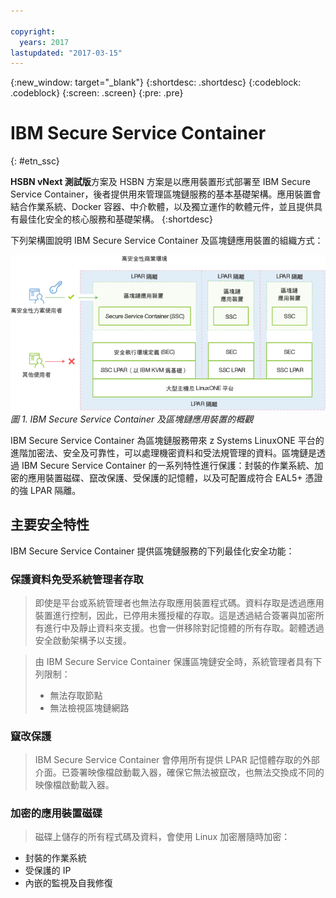 ```yaml
---

copyright:
  years: 2017
lastupdated: "2017-03-15"
---
```


{:new_window: target="_blank"}
{:shortdesc: .shortdesc}
{:codeblock: .codeblock}
{:screen: .screen}
{:pre: .pre}


# IBM Secure Service Container
{: #etn_ssc}

**HSBN vNext 測試版**方案及 HSBN 方案是以應用裝置形式部署至 IBM Secure Service Container，後者提供用來管理區塊鏈服務的基本基礎架構。應用裝置會結合作業系統、Docker 容器、中介軟體，以及獨立運作的軟體元件，並且提供具有最佳化安全的核心服務和基礎架構。
{:shortdesc}

下列架構圖說明 IBM Secure Service Container 及區塊鏈應用裝置的組織方式：

![架構圖](images/Architecture_HSBN_SSC_vNext.png "IBM Secure Service Container 及區塊鏈應用裝置")
*圖 1. IBM Secure Service Container 及區塊鏈應用裝置的概觀*

IBM Secure Service Container 為區塊鏈服務帶來 z Systems LinuxONE 平台的進階加密法、安全及可靠性，可以處理機密資料和受法規管理的資料。區塊鏈是透過 IBM Secure Service Container 的一系列特性進行保護：封裝的作業系統、加密的應用裝置磁碟、竄改保護、受保護的記憶體，以及可配置成符合 EAL5+ 憑證的強 LPAR 隔離。

## 主要安全特性
IBM Secure Service Container 提供區塊鏈服務的下列最佳化安全功能：  

### 保護資料免受系統管理者存取
>即使是平台或系統管理者也無法存取應用裝置程式碼。資料存取是透過應用裝置進行控制，因此，已停用未獲授權的存取。這是透過結合簽署與加密所有進行中及靜止資料來支援。也會一併移除對記憶體的所有存取。韌體透過安全啟動架構予以支援。

>由 IBM Secure Service Container 保護區塊鏈安全時，系統管理者具有下列限制：
>* 無法存取節點
>* 無法檢視區塊鏈網路

### 竄改保護  
>IBM Secure Service Container 會停用所有提供 LPAR 記憶體存取的外部介面。已簽署映像檔啟動載入器，確保它無法被竄改，也無法交換成不同的映像檔啟動載入器。

### 加密的應用裝置磁碟
>磁碟上儲存的所有程式碼及資料，會使用 Linux 加密層隨時加密：  
- 封裝的作業系統
- 受保護的 IP
- 內嵌的監視及自我修復  
